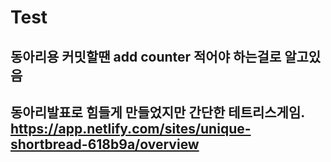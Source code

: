 # Test
동아리용
커밋할땐 add counter 적어야 하는걸로 알고있음 
--------------------------------------------------
동아리발표로 힘들게 만들었지만 간단한 테트리스게임.
https://app.netlify.com/sites/unique-shortbread-618b9a/overview
--------------------------------------------------
